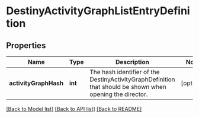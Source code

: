 # DestinyActivityGraphListEntryDefinition

## Properties
Name | Type | Description | Notes
------------ | ------------- | ------------- | -------------
**activityGraphHash** | **int** | The hash identifier of the DestinyActivityGraphDefinition that should be shown when opening the director. | [optional] 

[[Back to Model list]](../README.md#documentation-for-models) [[Back to API list]](../README.md#documentation-for-api-endpoints) [[Back to README]](../README.md)


